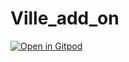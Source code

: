# Ville_add_on
[![Open in Gitpod](https://gitpod.io/button/open-in-gitpod.svg)](https://gitpod.io/#https://github.com/eetutaipale/Ville_add_on)
